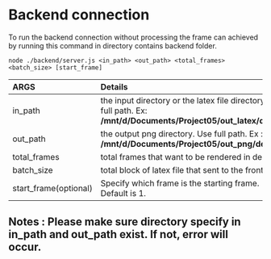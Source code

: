 # Backend connection
To run the backend connection without processing the frame can achieved by running this command in directory contains backend folder. 
```shell
node ./backend/server.js <in_path> <out_path> <total_frames> <batch_size> [start_frame]
```

| ARGS | Details |
| :--- | :--- |
| in_path | the input directory or the latex file directory. Use full path. Ex: __/mnt/d/Documents/Project05/out_latex/default__
| out_path | the output png directory. Use full path. Ex : __/mnt/d/Documents/Project05/out_png/default__
| total_frames | total frames that want to be rendered in desmos |
| batch_size | total block of latex file that sent to the front end |
| start_frame(optional) | Specify which frame is the starting frame. Default is 1.|

## Notes : Please make sure directory specify in in_path and out_path exist. If not, error will occur. 
